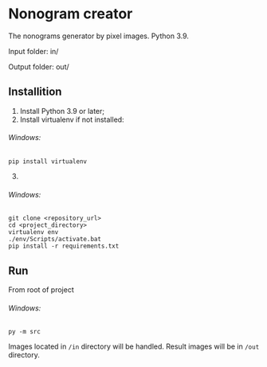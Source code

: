 # Nonogram creator
The nonograms generator by pixel images. Python 3.9.

Input folder: in/

Output folder: out/

## Installition
1. Install Python 3.9 or later;
2. Install virtualenv if not installed:

###### Windows:
```
pip install virtualenv
```
3.
###### Windows:
```
git clone <repository_url>
cd <project_directory>
virtualenv env
./env/Scripts/activate.bat
pip install -r requirements.txt
```
## Run
From root of project
###### Windows:
```
py -m src
```
Images located in `/in` directory will be handled. Result images will be in `/out` directory.
